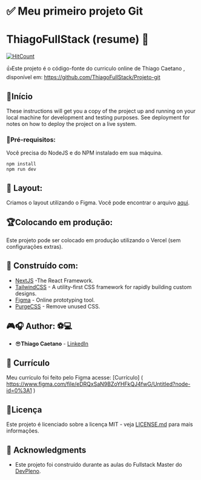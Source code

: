 # ✅ Meu primeiro projeto Git


# ThiagoFullStack (resume) 💬

[![HitCount](https://hits.dwyl.com/ThiagoFullStack//Projeto-git.svg)](https://hits.dwyl.com/ThiagoFullStack/ThiagoFullStack/Projeto-git)

👍Este projeto é o código-fonte do curriculo online de Thiago Caetano , disponível em: https://github.com/ThiagoFullStack/Projeto-git



## 🎉Início

These instructions will get you a copy of the project up and running on your local machine for development and testing purposes. See deployment for notes on how to deploy the project on a live system.

### 📝Pré-requisitos:

Você precisa do NodeJS e do NPM instalado em sua máquina.

```
npm install
npm run dev
```

## 📁 Layout:

Criamos o layout utilizando o Figma. Você pode encontrar o arquivo [aqui](https://www.figma.com/file/9bUM0ZS9hzXS9eh9VMXEbc/resume?node-id=0%3A1).

## 🏆Colocando em produção:

Este projeto pode ser colocado em produção utilizando o Vercel (sem configurações extras).

## 📢 Construído com:

* [NextJS](https://nextjs.org/) -The React Framework.
* [TailwindCSS](https://tailwindcss.com/) - A utility-first CSS framework for
rapidly building custom designs.
* [Figma](https://figma.com/) - Online prototyping tool.
* [PurgeCSS](https://purgecss.com/) - Remove unused CSS. 

## 🎮🎧 Author: ⚽💻 

* 😎**Thiago Caetano** - [LinkedIn](https://www.linkedin.com/in/thiagocb2-developer-fullstack/)

## 📝 Currículo

Meu currículo foi feito pelo Figma acesse: [Currículo] ( https://www.figma.com/file/eDRQxSaN9BZoYHFkQJ4fwG/Untitled?node-id=0%3A1 )

## 🧾Licença

Este projeto é licenciado sobre a licença MIT - veja [LICENSE.md](LICENSE.md) para mais informações.

## 🤩 Acknowledgments

* Este projeto foi construído durante as aulas do Fullstack Master do [DevPleno](https://devpleno.com).
